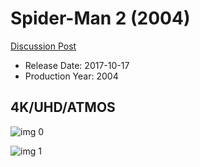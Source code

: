 # Spider-Man 2 (2004)

[Discussion Post](https://www.avsforum.com/threads/bass-eq-for-filtered-movies.2995212/post-57823872)

* Release Date: 2017-10-17
* Production Year: 2004

## 4K/UHD/ATMOS

![img 0](https://i.imgur.com/cLtB5H3.jpg)

![img 1](https://i.imgur.com/0kgRgyN.jpg)

